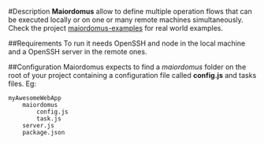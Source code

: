 #Description
**Maiordomus** allow to define multiple operation flows that can be executed locally or on one or many remote machines simultaneously.
Check the project [maiordomus-examples](https://github.com/NinjaTux/maiordomus-examples) for real world examples.

##Requirements
To run it needs OpenSSH and node in the local machine and a OpenSSH server in the remote ones.

##Configuration
Maiordomus expects to find a *maiordomus* folder on the root of your project containing a configuration file called **config.js** and tasks files. Eg:
```
myAwesomeWebApp
    maiordomus
        config.js
        task.js
    server.js
    package.json
```
